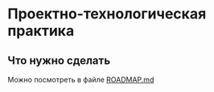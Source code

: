 # Проектно-технологическая практика

## Что нужно сделать
Можно посмотреть в файле [ROADMAP.md](./ROADMAP.md)
